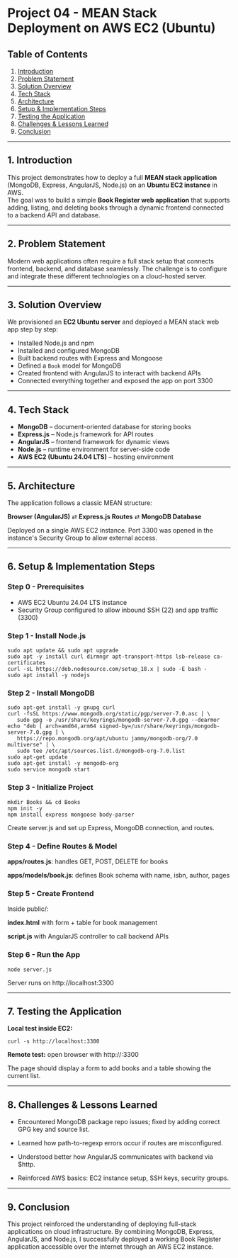 # Project 04 - MEAN Stack Deployment on AWS EC2 (Ubuntu)

## Table of Contents
1. [Introduction](#1-introduction)  
2. [Problem Statement](#2-problem-statement)  
3. [Solution Overview](#3-solution-overview)  
4. [Tech Stack](#4-tech-stack)  
5. [Architecture](#5-architecture)  
6. [Setup & Implementation Steps](#6-setup--implementation-steps)  
7. [Testing the Application](#7-testing-the-application)  
8. [Challenges & Lessons Learned](#8-challenges--lessons-learned)  
9. [Conclusion](#9-conclusion)  

---

## 1. Introduction
This project demonstrates how to deploy a full **MEAN stack application** (MongoDB, Express, AngularJS, Node.js) on an **Ubuntu EC2 instance** in AWS.  
The goal was to build a simple **Book Register web application** that supports adding, listing, and deleting books through a dynamic frontend connected to a backend API and database.

---

## 2. Problem Statement
Modern web applications often require a full stack setup that connects frontend, backend, and database seamlessly. The challenge is to configure and integrate these different technologies on a cloud-hosted server.  

---

## 3. Solution Overview
We provisioned an **EC2 Ubuntu server** and deployed a MEAN stack web app step by step:
- Installed Node.js and npm  
- Installed and configured MongoDB  
- Built backend routes with Express and Mongoose  
- Defined a `Book` model for MongoDB  
- Created frontend with AngularJS to interact with backend APIs  
- Connected everything together and exposed the app on port 3300  

---

## 4. Tech Stack
- **MongoDB** – document-oriented database for storing books  
- **Express.js** – Node.js framework for API routes  
- **AngularJS** – frontend framework for dynamic views  
- **Node.js** – runtime environment for server-side code  
- **AWS EC2 (Ubuntu 24.04 LTS)** – hosting environment  

---

## 5. Architecture
The application follows a classic MEAN structure:

**Browser (AngularJS)** ⇄ **Express.js Routes** ⇄ **MongoDB Database**  

Deployed on a single AWS EC2 instance. Port 3300 was opened in the instance's Security Group to allow external access.

---

## 6. Setup & Implementation Steps

### Step 0 - Prerequisites
- AWS EC2 Ubuntu 24.04 LTS instance  
- Security Group configured to allow inbound SSH (22) and app traffic (3300)  

### Step 1 - Install Node.js
```
sudo apt update && sudo apt upgrade
sudo apt -y install curl dirmngr apt-transport-https lsb-release ca-certificates
curl -sL https://deb.nodesource.com/setup_18.x | sudo -E bash -
sudo apt install -y nodejs
```

### Step 2 - Install MongoDB
```
sudo apt-get install -y gnupg curl
curl -fsSL https://www.mongodb.org/static/pgp/server-7.0.asc | \
   sudo gpg -o /usr/share/keyrings/mongodb-server-7.0.gpg --dearmor
echo "deb [ arch=amd64,arm64 signed-by=/usr/share/keyrings/mongodb-server-7.0.gpg ] \
   https://repo.mongodb.org/apt/ubuntu jammy/mongodb-org/7.0 multiverse" | \
   sudo tee /etc/apt/sources.list.d/mongodb-org-7.0.list
sudo apt-get update
sudo apt-get install -y mongodb-org
sudo service mongodb start
```

### Step 3 - Initialize Project
```
mkdir Books && cd Books
npm init -y
npm install express mongoose body-parser
```

Create server.js and set up Express, MongoDB connection, and routes.

### Step 4 - Define Routes & Model

**apps/routes.js**: handles GET, POST, DELETE for books

**apps/models/book.js**: defines Book schema with name, isbn, author, pages

### Step 5 - Create Frontend

Inside public/:

**index.html** with form + table for book management

**script.js** with AngularJS controller to call backend APIs

### Step 6 - Run the App
```
node server.js
```

Server runs on http://localhost:3300

---

## 7. Testing the Application

**Local test inside EC2:**

```
curl -s http://localhost:3300
```

**Remote test:** open browser with http://<EC2-Public-IP>:3300

The page should display a form to add books and a table showing the current list.

---

## 8. Challenges & Lessons Learned

- Encountered MongoDB package repo issues; fixed by adding correct GPG key and source list.

- Learned how path-to-regexp errors occur if routes are misconfigured.

- Understood better how AngularJS communicates with backend via $http.

- Reinforced AWS basics: EC2 instance setup, SSH keys, security groups.

---

## 9. Conclusion

This project reinforced the understanding of deploying full-stack applications on cloud infrastructure. By combining MongoDB, Express, AngularJS, and Node.js, I successfully deployed a working Book Register application accessible over the internet through an AWS EC2 instance.
